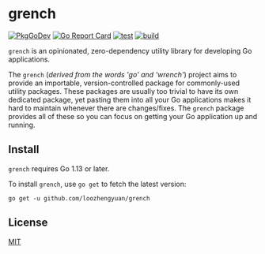 # grench

[![PkgGoDev](https://pkg.go.dev/badge/github.com/loozhengyuan/grench)](https://pkg.go.dev/github.com/loozhengyuan/grench)
[![Go Report Card](https://goreportcard.com/badge/github.com/loozhengyuan/grench)](https://goreportcard.com/report/github.com/loozhengyuan/grench)
[![test](https://github.com/loozhengyuan/grench/workflows/test/badge.svg)](https://github.com/loozhengyuan/grench/actions?query=workflow%3Atest)
[![build](https://github.com/loozhengyuan/grench/workflows/build/badge.svg)](https://github.com/loozhengyuan/grench/actions?query=workflow%3Abuild)

`grench` is an opinionated, zero-dependency utility library for developing Go applications.

The `grench` (_derived from the words 'go' and 'wrench'_) project aims to provide an importable, version-controlled package for commonly-used utility packages. These packages are usually too trivial to have its own dedicated package, yet pasting them into all your Go applications makes it hard to maintain whenever there are changes/fixes. The `grench` package provides all of these so you can focus on getting your Go application up and running.

## Install

`grench` requires Go 1.13 or later.

To install `grench`, use `go get` to fetch the latest version:

```shell
go get -u github.com/loozhengyuan/grench
```

## License

[MIT](https://choosealicense.com/licenses/mit/)

